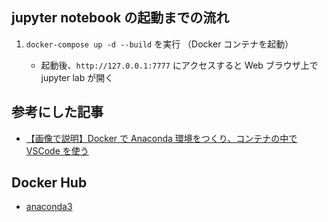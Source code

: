 ## jupyter notebook の起動までの流れ

1. `docker-compose up -d --build` を実行 （Docker コンテナを起動）

   - 起動後、`http://127.0.0.1:7777` にアクセスすると Web ブラウザ上で jupyter lab が開く

## 参考にした記事

- [【画像で説明】Docker で Anaconda 環境をつくり、コンテナの中で VSCode を使う](https://qiita.com/komiya_____/items/96c14485eb035701e218)

## Docker Hub

- [anaconda3](https://hub.docker.com/r/continuumio/anaconda3)
